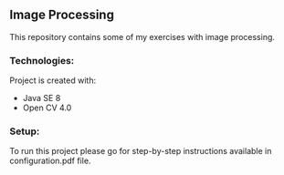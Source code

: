 ## Image Processing
This repository contains some of my exercises with image processing. 

### Technologies:
Project is created with:
* Java SE 8
* Open CV 4.0

### Setup:
To run this project please go for step-by-step instructions available in configuration.pdf file.
